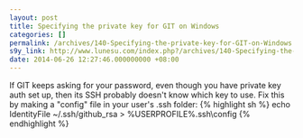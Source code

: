 ```yaml
---
layout: post
title: Specifying the private key for GIT on Windows
categories: []
permalink: /archives/140-Specifying-the-private-key-for-GIT-on-Windows.html
s9y_link: http://www.lunesu.com/index.php?/archives/140-Specifying-the-private-key-for-GIT-on-Windows.html
date: 2014-06-26 12:27:46.000000000 +08:00
---
```

If GIT keeps asking for your password, even though you have private key auth set up, then its SSH probably doesn't know which key to use. Fix this by making a "config" file in your user's .ssh folder:
{% highlight sh %}
echo IdentityFile ~/.ssh/github_rsa &gt; %USERPROFILE%\.ssh\config
{% endhighlight %}
